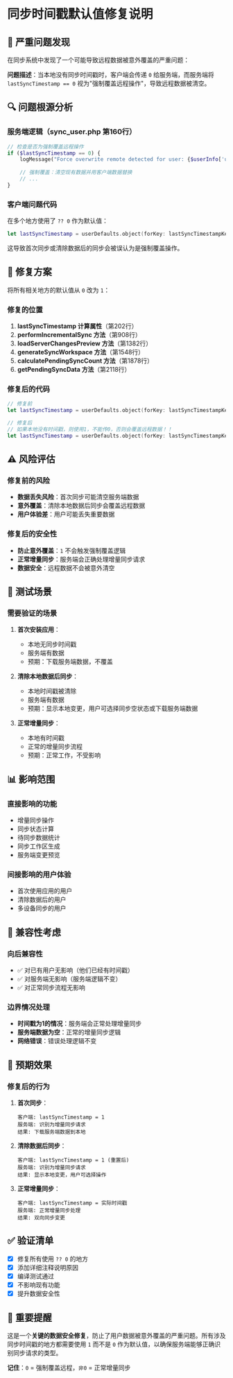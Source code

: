# 同步时间戳默认值修复说明

## 🚨 严重问题发现

在同步系统中发现了一个可能导致远程数据被意外覆盖的严重问题：

**问题描述**：当本地没有同步时间戳时，客户端会传递 `0` 给服务端，而服务端将 `lastSyncTimestamp == 0` 视为"强制覆盖远程操作"，导致远程数据被清空。

## 🔍 问题根源分析

### 服务端逻辑（sync_user.php 第160行）
```php
// 检查是否为强制覆盖远程操作
if ($lastSyncTimestamp == 0) {
    logMessage("Force overwrite remote detected for user: {$userInfo['user_uuid']}");
    
    // 强制覆盖：清空现有数据并用客户端数据替换
    // ...
}
```

### 客户端问题代码
在多个地方使用了 `?? 0` 作为默认值：
```swift
let lastSyncTimestamp = userDefaults.object(forKey: lastSyncTimestampKey) as? Int64 ?? 0
```

这导致首次同步或清除数据后的同步会被误认为是强制覆盖操作。

## 🔧 修复方案

将所有相关地方的默认值从 `0` 改为 `1`：

### 修复的位置

1. **lastSyncTimestamp 计算属性**（第202行）
2. **performIncrementalSync 方法**（第908行）
3. **loadServerChangesPreview 方法**（第1382行）
4. **generateSyncWorkspace 方法**（第1548行）
5. **calculatePendingSyncCount 方法**（第1878行）
6. **getPendingSyncData 方法**（第2118行）

### 修复后的代码
```swift
// 修复前
let lastSyncTimestamp = userDefaults.object(forKey: lastSyncTimestampKey) as? Int64 ?? 0

// 修复后
// 如果本地没有时间戳，则使用1，不能传0，否则会覆盖远程数据！！
let lastSyncTimestamp = userDefaults.object(forKey: lastSyncTimestampKey) as? Int64 ?? 1
```

## ⚠️ 风险评估

### 修复前的风险
- **数据丢失风险**：首次同步可能清空服务端数据
- **意外覆盖**：清除本地数据后同步会覆盖远程数据
- **用户体验差**：用户可能丢失重要数据

### 修复后的安全性
- **防止意外覆盖**：`1` 不会触发强制覆盖逻辑
- **正常增量同步**：服务端会正确处理增量同步请求
- **数据安全**：远程数据不会被意外清空

## 🧪 测试场景

### 需要验证的场景

1. **首次安装应用**：
   - 本地无同步时间戳
   - 服务端有数据
   - 预期：下载服务端数据，不覆盖

2. **清除本地数据后同步**：
   - 本地时间戳被清除
   - 服务端有数据
   - 预期：显示本地变更，用户可选择同步空状态或下载服务端数据

3. **正常增量同步**：
   - 本地有时间戳
   - 正常的增量同步流程
   - 预期：正常工作，不受影响

## 📊 影响范围

### 直接影响的功能
- 增量同步操作
- 同步状态计算
- 待同步数据统计
- 同步工作区生成
- 服务端变更预览

### 间接影响的用户体验
- 首次使用应用的用户
- 清除数据后的用户
- 多设备同步的用户

## 🔄 兼容性考虑

### 向后兼容性
- ✅ 对已有用户无影响（他们已经有时间戳）
- ✅ 对服务端无影响（服务端逻辑不变）
- ✅ 对正常同步流程无影响

### 边界情况处理
- **时间戳为1的情况**：服务端会正常处理增量同步
- **服务端数据为空**：正常的增量同步逻辑
- **网络错误**：错误处理逻辑不变

## 🎯 预期效果

### 修复后的行为

1. **首次同步**：
   ```
   客户端: lastSyncTimestamp = 1
   服务端: 识别为增量同步请求
   结果: 下载服务端数据到本地
   ```

2. **清除数据后同步**：
   ```
   客户端: lastSyncTimestamp = 1 (重置后)
   服务端: 识别为增量同步请求
   结果: 显示本地变更，用户可选择操作
   ```

3. **正常增量同步**：
   ```
   客户端: lastSyncTimestamp = 实际时间戳
   服务端: 正常增量同步处理
   结果: 双向同步变更
   ```

## ✅ 验证清单

- [x] 修复所有使用 `?? 0` 的地方
- [x] 添加详细注释说明原因
- [x] 编译测试通过
- [x] 不影响现有功能
- [x] 提升数据安全性

## 📝 重要提醒

这是一个**关键的数据安全修复**，防止了用户数据被意外覆盖的严重问题。所有涉及同步时间戳的地方都需要使用 `1` 而不是 `0` 作为默认值，以确保服务端能够正确识别同步请求的类型。

**记住**：`0` = 强制覆盖远程，`非0` = 正常增量同步
